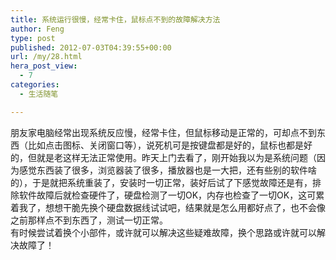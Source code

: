 ```yaml
---
title: 系统运行很慢，经常卡住，鼠标点不到的故障解决方法
author: Feng
type: post
published: 2012-07-03T04:39:55+00:00
url: /my/28.html
hera_post_view:
  - 7
categories:
  - 生活随笔

---
```

朋友家电脑经常出现系统反应慢，经常卡住，但鼠标移动是正常的，可却点不到东西（比如点击图标、关闭窗口等），说死机可是按键盘都是好的，鼠标也都是好的，但就是老这样无法正常使用。昨天上门去看了，刚开始我以为是系统问题（因为感觉东西装了很多，浏览器装了很多，播放器也是一大把，还有些别的软件啥的），于是就把系统重装了，安装时一切正常，装好后试了下感觉故障还是有，排除软件故障后就检查硬件了，硬盘检测了一切OK，内存也检查了一切OK，这可累着我了，想想干脆先换个硬盘数据线试试吧，结果就是怎么用都好点了，也不会像之前那样点不到东西了，测试一切正常。  
有时候尝试着换个小部件，或许就可以解决这些疑难故障，换个思路或许就可以解决故障了！